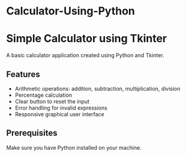 # Calculator-Using-Python

# Simple Calculator using Tkinter

A basic calculator application created using Python and Tkinter.

## Features

- Arithmetic operations: addition, subtraction, multiplication, division
- Percentage calculation
- Clear button to reset the input
- Error handling for invalid expressions
- Responsive graphical user interface

## Prerequisites

Make sure you have Python installed on your machine.
